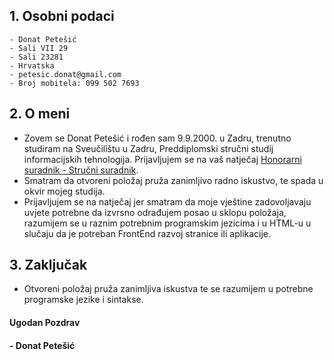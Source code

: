 ## 1. Osobni podaci
    - Donat Petešić
    - Sali VII 29
    - Sali 23281
    - Hrvatska
    - petesic.donat@gmail.com
    - Broj mobitela: 099 502 7693
## 2. O meni
- Zovem se Donat Petešić i rođen sam 9.9.2000. u Zadru, trenutno studiram na Sveučilištu u Zadru, Preddiplomski stručni studij informacijskih tehnologija. Prijavljujem se na vaš natječaj [Honorarni suradnik - Stručni suradnik](https://www.moj-posao.net/Posao/500906/Honorarni-suradnik-Strucni-suradnik-mz/).
- Smatram da otvoreni položaj pruža zanimljivo radno iskustvo, te spada u okvir mojeg studija.
- Prijavljujem se na natječaj jer smatram da moje vještine zadovoljavaju uvjete potrebne da izvrsno odrađujem posao u sklopu položaja, razumijem se u raznim potrebnim programskim jezicima i u HTML-u u slučaju da je potreban FrontEnd razvoj stranice ili aplikacije.

## 3. Zaključak

- Otvoreni položaj pruža zanimljiva iskustva te se razumijem u potrebne programske jezike i sintakse.

#### Ugodan Pozdrav
#### - Donat Petešić